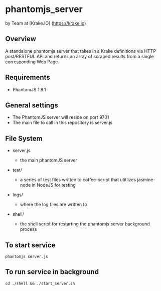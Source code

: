 # phantomjs_server
by Team at [Krake.IO] (https://krake.io)

## Overview
A standalone phantomjs server that takes in a Krake definitions via HTTP post/RESTFUL API and returns an array of scraped results
from a single corresponding Web Page

## Requirements
- PhantomJS 1.8.1

## General settings
- The PhantomJS server will reside on port 9701
- The main file to call in this repository is server.js

## File System

- server.js
    - the main phantomJS server
    
- test/
    - a series of test files written to coffee-script that utitlizes jasmine-node in NodeJS for testing

- logs/
    - where the log files are written to

- shell/
    - the shell script for restarting the phantomjs server background process

## To start service
```console
phantomjs server.js
```

## To run service in background
```console
cd ./shell && ./start_server.sh
```